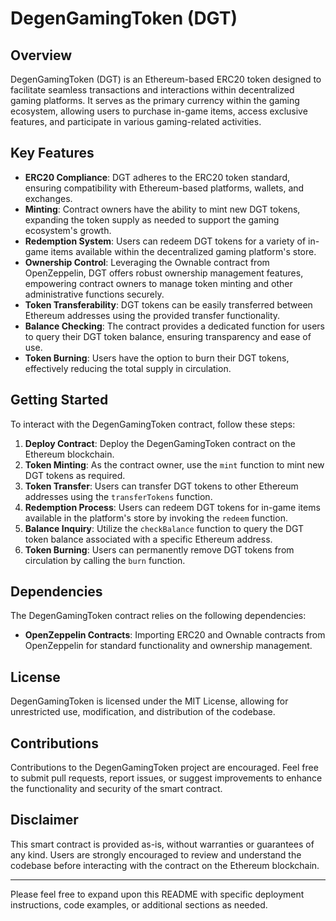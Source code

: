 # DegenGamingToken (DGT)

## Overview

DegenGamingToken (DGT) is an Ethereum-based ERC20 token designed to facilitate seamless transactions and interactions within decentralized gaming platforms. It serves as the primary currency within the gaming ecosystem, allowing users to purchase in-game items, access exclusive features, and participate in various gaming-related activities.

## Key Features

- **ERC20 Compliance**: DGT adheres to the ERC20 token standard, ensuring compatibility with Ethereum-based platforms, wallets, and exchanges.
- **Minting**: Contract owners have the ability to mint new DGT tokens, expanding the token supply as needed to support the gaming ecosystem's growth.
- **Redemption System**: Users can redeem DGT tokens for a variety of in-game items available within the decentralized gaming platform's store.
- **Ownership Control**: Leveraging the Ownable contract from OpenZeppelin, DGT offers robust ownership management features, empowering contract owners to manage token minting and other administrative functions securely.
- **Token Transferability**: DGT tokens can be easily transferred between Ethereum addresses using the provided transfer functionality.
- **Balance Checking**: The contract provides a dedicated function for users to query their DGT token balance, ensuring transparency and ease of use.
- **Token Burning**: Users have the option to burn their DGT tokens, effectively reducing the total supply in circulation.

## Getting Started

To interact with the DegenGamingToken contract, follow these steps:

1. **Deploy Contract**: Deploy the DegenGamingToken contract on the Ethereum blockchain.
2. **Token Minting**: As the contract owner, use the `mint` function to mint new DGT tokens as required.
3. **Token Transfer**: Users can transfer DGT tokens to other Ethereum addresses using the `transferTokens` function.
4. **Redemption Process**: Users can redeem DGT tokens for in-game items available in the platform's store by invoking the `redeem` function.
5. **Balance Inquiry**: Utilize the `checkBalance` function to query the DGT token balance associated with a specific Ethereum address.
6. **Token Burning**: Users can permanently remove DGT tokens from circulation by calling the `burn` function.

## Dependencies

The DegenGamingToken contract relies on the following dependencies:

- **OpenZeppelin Contracts**: Importing ERC20 and Ownable contracts from OpenZeppelin for standard functionality and ownership management.

## License

DegenGamingToken is licensed under the MIT License, allowing for unrestricted use, modification, and distribution of the codebase.

## Contributions

Contributions to the DegenGamingToken project are encouraged. Feel free to submit pull requests, report issues, or suggest improvements to enhance the functionality and security of the smart contract.

## Disclaimer

This smart contract is provided as-is, without warranties or guarantees of any kind. Users are strongly encouraged to review and understand the codebase before interacting with the contract on the Ethereum blockchain.

---

Please feel free to expand upon this README with specific deployment instructions, code examples, or additional sections as needed.
